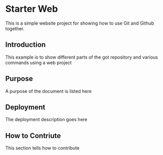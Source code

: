 # Starter Web

This is a simple website project for showing how to use Git and Github together.

## Introduction
This example is to show different parts of the got repository and various commands using a web project

## Purpose
A purpose of the document is listed here

## Deployment
The deployment description goes here

## How to Contriute
This section tells how to contribute

